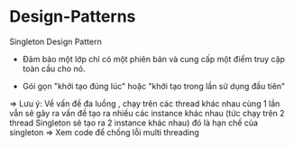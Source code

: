# Design-Patterns
Singleton Design Pattern

- Đảm bảo một lớp chỉ có một phiên bản và cung cấp một điểm truy cập toàn cầu cho nó.

- Gói gọn "khởi tạo đúng lúc" hoặc "khởi tạo trong lần sử dụng đầu tiên"

=> Lưu ý: Về vấn đề đa luồng , chạy trên các thread khác nhau cùng 1 lần vẫn sẽ gây ra vấn đề tạo ra nhiều các instance khác nhau (tức chạy trên 2 thread Singleton sẽ tạo ra 2 instance khác nhau) đó là hạn chế của singleton
=> Xem code để chống lỗi multi threading
